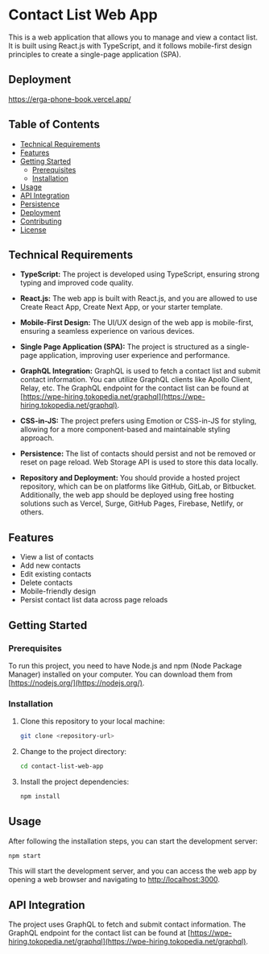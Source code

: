 # Contact List Web App

This is a web application that allows you to manage and view a contact list. It is built using React.js with TypeScript, and it follows mobile-first design principles to create a single-page application (SPA).

## Deployment

https://erga-phone-book.vercel.app/

## Table of Contents

- [Technical Requirements](#technical-requirements)
- [Features](#features)
- [Getting Started](#getting-started)
  - [Prerequisites](#prerequisites)
  - [Installation](#installation)
- [Usage](#usage)
- [API Integration](#api-integration)
- [Persistence](#persistence)
- [Deployment](#deployment)
- [Contributing](#contributing)
- [License](#license)

## Technical Requirements

- **TypeScript:** The project is developed using TypeScript, ensuring strong typing and improved code quality.

- **React.js:** The web app is built with React.js, and you are allowed to use Create React App, Create Next App, or your starter template.

- **Mobile-First Design:** The UI/UX design of the web app is mobile-first, ensuring a seamless experience on various devices.

- **Single Page Application (SPA):** The project is structured as a single-page application, improving user experience and performance.

- **GraphQL Integration:** GraphQL is used to fetch a contact list and submit contact information. You can utilize GraphQL clients like Apollo Client, Relay, etc. The GraphQL endpoint for the contact list can be found at [https://wpe-hiring.tokopedia.net/graphql](https://wpe-hiring.tokopedia.net/graphql).

- **CSS-in-JS:** The project prefers using Emotion or CSS-in-JS for styling, allowing for a more component-based and maintainable styling approach.

- **Persistence:** The list of contacts should persist and not be removed or reset on page reload. Web Storage API is used to store this data locally.

- **Repository and Deployment:** You should provide a hosted project repository, which can be on platforms like GitHub, GitLab, or Bitbucket. Additionally, the web app should be deployed using free hosting solutions such as Vercel, Surge, GitHub Pages, Firebase, Netlify, or others.

## Features

- View a list of contacts
- Add new contacts
- Edit existing contacts
- Delete contacts
- Mobile-friendly design
- Persist contact list data across page reloads

## Getting Started

### Prerequisites

To run this project, you need to have Node.js and npm (Node Package Manager) installed on your computer. You can download them from [https://nodejs.org/](https://nodejs.org/).

### Installation

1. Clone this repository to your local machine:

   ```bash
   git clone <repository-url>
   ```

2. Change to the project directory:

   ```bash
   cd contact-list-web-app
   ```

3. Install the project dependencies:

   ```bash
   npm install
   ```

## Usage

After following the installation steps, you can start the development server:

```bash
npm start
```

This will start the development server, and you can access the web app by opening a web browser and navigating to [http://localhost:3000](http://localhost:3000).

## API Integration

The project uses GraphQL to fetch and submit contact information. The GraphQL endpoint for the contact list can be found at [https://wpe-hiring.tokopedia.net/graphql](https://wpe-hiring.tokopedia.net/graphql).
